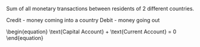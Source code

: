 Sum of all monetary transactions between residents of 2 different countries.

Credit - money coming into a country
Debit - money going out

\begin{equation}
\text{Capital Account} + \text{Current Account} = 0
\end{equation}